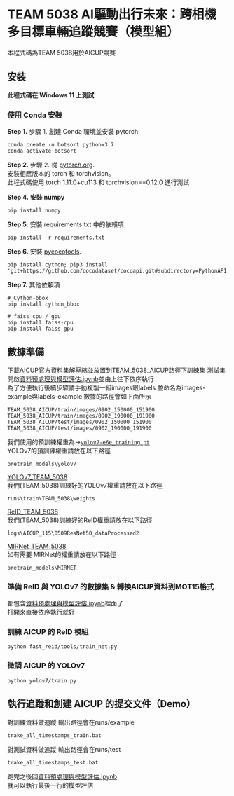 # TEAM 5038 AI驅動出行未來：跨相機多目標車輛追蹤競賽（模型組）

本程式碼為TEAM 5038用於AICUP競賽<br>


## 安裝

**此程式碼在 Windows 11 上測試**


### 使用 Conda 安裝
**Step 1.** 步驟 1. 創建 Conda 環境並安裝 pytorch
```shell
conda create -n botsort python=3.7
conda activate botsort
```
**Step 2.** 步驟 2. 從 [pytorch.org](https://pytorch.org/get-started/locally/).<br>安裝相應版本的 torch 和 torchvision。<br> 
此程式碼使用 torch 1.11.0+cu113 和 torchvision==0.12.0 進行測試 

**Step 4.** **安裝 numpy**
```shell
pip install numpy
```

**Step 5.** 安裝 requirements.txt 中的依賴項
```shell
pip install -r requirements.txt
```

**Step 6.** 安裝 [pycocotools](https://github.com/cocodataset/cocoapi).
```shell
pip install cython; pip3 install 'git+https://github.com/cocodataset/cocoapi.git#subdirectory=PythonAPI'
```

**Step 7.** 其他依賴項
```shell
# Cython-bbox
pip install cython_bbox

# faiss cpu / gpu
pip install faiss-cpu
pip install faiss-gpu
```

## 數據準備
下載AICUP官方資料集解壓縮並放置到TEAM_5038_AICUP路徑下[訓練集](https://drive.google.com/file/d/1mTDO0SYJ_yzT7PEYYfcCVxsZ1g-AYUgd/view?usp=drive_link) [測試集]()<br>
開啟[資料預處理與模型評估.ipynb](資料預處理與模型評估.ipynb)並由上往下依序執行<br>
為了方便執行後續步驟請手動複製一組images跟labels 並命名為images-example與labels-example
數據的路徑會如下面所示
```
TEAM_5038_AICUP/train/images/0902_150000_151900
TEAM_5038_AICUP/train/images/0902_190000_191900
TEAM_5038_AICUP/test/images/0902_150000_151900
TEAM_5038_AICUP/test/images/0902_190000_191900
```


我們使用的預訓練權重為->[`yolov7-e6e_training.pt`](https://github.com/WongKinYiu/yolov7/releases/download/v0.1/yolov7-e6e_training.pt)<br>
YOLOv7的預訓練權重請放在以下路徑
```
pretrain_models\yolov7
```
 [YOLOv7_TEAM_5038](https://drive.google.com/file/d/1FBNKWIFTu8516w7yLMpjjhQXtFw6-t8V/view?usp=drive_link)<br>
我們(TEAM_5038)訓練好的YOLOv7權重請放在以下路徑
```
runs\train\TEAM_5038\weights
```
[ReID_TEAM_5038](https://drive.google.com/file/d/1eZsirC9Mj_dD6ZfP8KqoBExC-QSMvSlx/view?usp=sharing)<br>
我們(TEAM_5038)訓練好的ReID權重請放在以下路徑
```
logs\AICUP_115\0509ResNet50_dataProcessed2
```
[MIRNet_TEAM_5038](https://drive.google.com/file/d/1hTiypc1ZsVG2hHnesWIAtXLajx9ME7Lb/view?usp=drive_link)<br>
如有需要 MIRNet的權重請放在以下路徑
```
pretrain_models\MIRNET
```


### 準備 ReID 與 YOLOv7 的數據集 & 轉換AICUP資料到MOT15格式
都包含[資料預處理與模型評估.ipynb](資料預處理與模型評估.ipynb)裡面了<br>
打開來直接依序執行就好
### 訓練 AICUP 的 ReID 模組

```shell
python fast_reid/tools/train_net.py 
```

### 微調 AICUP 的 YOLOv7

``` shell
python yolov7/train.py
```

## 執行追蹤和創建 AICUP 的提交文件（Demo）
對訓練資料做追蹤
輸出路徑會在runs/example
```shell
trake_all_timestamps_train.bat
```
對測試資料做追蹤 輸出路徑會在runs/test
```shell
trake_all_timestamps_test.bat
```
跑完之後回[資料預處理與模型評估.ipynb](資料預處理與模型評估.ipynb)<br>
就可以執行最後一行的模型評估
